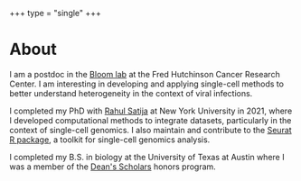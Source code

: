 +++
type = "single"
+++

# About

I am a postdoc in the [Bloom lab](https://research.fredhutch.org/bloom/en.html) at the Fred Hutchinson Cancer Research Center. I am interesting in developing and applying single-cell methods to better understand heterogeneity in the context of viral infections.

I completed my PhD with [Rahul Satija](https://satijalab.org) at New York University in 2021, where  I developed computational methods to integrate datasets, particularly in the context of single-cell genomics. I also maintain and contribute to the [Seurat R package](https://github.com/satijalab/seurat/), a toolkit for single-cell genomics analysis.  

I completed my B.S. in biology at the University of Texas at Austin where I was a member of the [Dean's Scholars](https://www.cns.utexas.edu/honors/honors-programs-center/deans-scholars) honors program.
